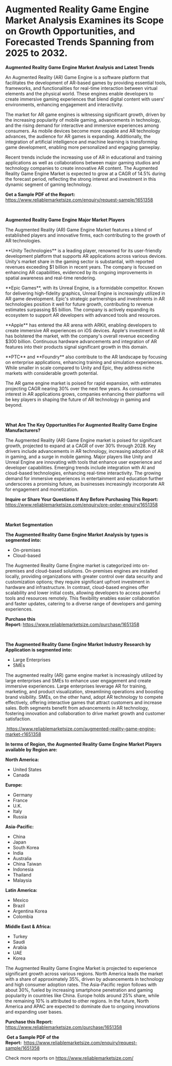 <p><h1>Augmented Reality Game Engine Market Analysis Examines its Scope on Growth Opportunities, and Forecasted Trends Spanning from 2025 to 2032.</h1></p><p><strong>Augmented Reality Game Engine Market Analysis and Latest Trends</strong></p>
<p><p>An Augmented Reality (AR) Game Engine is a software platform that facilitates the development of AR-based games by providing essential tools, frameworks, and functionalities for real-time interaction between virtual elements and the physical world. These engines enable developers to create immersive gaming experiences that blend digital content with users' environments, enhancing engagement and interactivity.</p><p>The market for AR game engines is witnessing significant growth, driven by the increasing popularity of mobile gaming, advancements in technology, and the rising demand for interactive and immersive experiences among consumers. As mobile devices become more capable and AR technology advances, the audience for AR games is expanding. Additionally, the integration of artificial intelligence and machine learning is transforming game development, enabling more personalized and engaging gameplay.</p><p>Recent trends include the increasing use of AR in educational and training applications as well as collaborations between major gaming studios and technology companies to create innovative AR content. The Augmented Reality Game Engine Market is expected to grow at a CAGR of 14.5% during the forecast period, reflecting the strong interest and investment in this dynamic segment of gaming technology.</p></p>
<p><strong>Get a Sample PDF of the Report:&nbsp;</strong> <a href="https://www.reliablemarketsize.com/enquiry/request-sample/1651358?utm_campaign=3076&utm_medium=2&utm_source=Github&utm_content=ia&utm_term=09032025&utm_id=augmented-reality-game-engine">https://www.reliablemarketsize.com/enquiry/request-sample/1651358</a></p>
<p>&nbsp;</p>
<p><strong>Augmented Reality Game Engine Major Market Players</strong></p>
<p><p>The Augmented Reality (AR) Game Engine Market features a blend of established players and innovative firms, each contributing to the growth of AR technologies.</p><p>**Unity Technologies** is a leading player, renowned for its user-friendly development platform that supports AR applications across various devices. Unity's market share in the gaming sector is substantial, with reported revenues exceeding $1 billion in recent years. The company is focused on enhancing AR capabilities, evidenced by its ongoing improvements in spatial awareness and real-time rendering.</p><p>**Epic Games**, with its Unreal Engine, is a formidable competitor. Known for delivering high-fidelity graphics, Unreal Engine is increasingly utilized in AR game development. Epic's strategic partnerships and investments in AR technologies position it well for future growth, contributing to revenue estimates surpassing $5 billion. The company is actively expanding its ecosystem to support AR developers with advanced tools and resources.</p><p>**Apple** has entered the AR arena with ARKit, enabling developers to create immersive AR experiences on iOS devices. Apple's investment in AR has bolstered the market, with the company's overall revenue exceeding $300 billion. Continuous hardware advancements and integration of AR features into their products signal significant growth in this domain.</p><p>**PTC** and **Foundry** also contribute to the AR landscape by focusing on enterprise applications, enhancing training and simulation experiences. While smaller in scale compared to Unity and Epic, they address niche markets with considerable growth potential.</p><p>The AR game engine market is poised for rapid expansion, with estimates projecting CAGR nearing 30% over the next few years. As consumer interest in AR applications grows, companies enhancing their platforms will be key players in shaping the future of AR technology in gaming and beyond.</p></p>
<p>&nbsp;</p>
<p><strong>What Are The Key Opportunities For Augmented Reality Game Engine Manufacturers?</strong></p>
<p><p>The Augmented Reality (AR) Game Engine market is poised for significant growth, projected to expand at a CAGR of over 30% through 2028. Key drivers include advancements in AR technology, increasing adoption of AR in gaming, and a surge in mobile gaming. Major players like Unity and Unreal Engine are innovating with tools that enhance user experience and developer capabilities. Emerging trends include integration with AI and cloud-based technologies, enhancing real-time interactivity. The growing demand for immersive experiences in entertainment and education further underscores a promising future, as businesses increasingly incorporate AR for engagement and monetization.</p></p>
<p><strong>Inquire or Share Your Questions If Any Before Purchasing This Report:</strong> <a href="https://www.reliablemarketsize.com/enquiry/pre-order-enquiry/1651358?utm_campaign=3076&utm_medium=2&utm_source=Github&utm_content=ia&utm_term=09032025&utm_id=augmented-reality-game-engine">https://www.reliablemarketsize.com/enquiry/pre-order-enquiry/1651358</a></p>
<p>&nbsp;</p>
<p><strong>Market Segmentation</strong></p>
<p><strong>The Augmented Reality Game Engine Market Analysis by types is segmented into:</strong></p>
<p><ul><li>On-premises</li><li>Cloud-based</li></ul></p>
<p><p>The Augmented Reality Game Engine market is categorized into on-premises and cloud-based solutions. On-premises engines are installed locally, providing organizations with greater control over data security and customization options; they require significant upfront investment in hardware and infrastructure. In contrast, cloud-based engines offer scalability and lower initial costs, allowing developers to access powerful tools and resources remotely. This flexibility enables easier collaboration and faster updates, catering to a diverse range of developers and gaming experiences.</p></p>
<p><strong>Purchase this Report:&nbsp;</strong><a href="https://www.reliablemarketsize.com/purchase/1651358?utm_campaign=3076&utm_medium=2&utm_source=Github&utm_content=ia&utm_term=09032025&utm_id=augmented-reality-game-engine">https://www.reliablemarketsize.com/purchase/1651358</a></p>
<p>&nbsp;</p>
<p><strong>The Augmented Reality Game Engine Market Industry Research by Application is segmented into:</strong></p>
<p><ul><li>Large Enterprises</li><li>SMEs</li></ul></p>
<p><p>The augmented reality (AR) game engine market is increasingly utilized by large enterprises and SMEs to enhance user engagement and create immersive experiences. Large enterprises leverage AR for training, marketing, and product visualization, streamlining operations and boosting brand visibility. SMEs, on the other hand, adopt AR technology to compete effectively, offering interactive games that attract customers and increase sales. Both segments benefit from advancements in AR technology, fostering innovation and collaboration to drive market growth and customer satisfaction.</p></p>
<p><a href="https://www.reliablemarketsize.com/augmented-reality-game-engine-market-r1651358?utm_campaign=3076&utm_medium=2&utm_source=Github&utm_content=ia&utm_term=09032025&utm_id=augmented-reality-game-engine">&nbsp;https://www.reliablemarketsize.com/augmented-reality-game-engine-market-r1651358</a></p>
<p><strong>In terms of Region, the Augmented Reality Game Engine Market Players available by Region are:</strong></p>
<p>
    <p> <strong> North America: </strong>
        <ul>
            <li>United States</li>
            <li>Canada</li>
        </ul>
        </p> 
    <p> <strong> Europe: </strong>
        <ul>
            <li>Germany</li>
            <li>France</li>
            <li>U.K.</li>
            <li>Italy</li>
            <li>Russia</li>
        </ul>
        </p> 
    <p> <strong> Asia-Pacific: </strong>
        <ul>
            <li>China</li>
            <li>Japan</li>
            <li>South Korea</li>
            <li>India</li>
            <li>Australia</li>
            <li>China Taiwan</li>
            <li>Indonesia</li>
            <li>Thailand</li>
            <li>Malaysia</li>
        </ul>
        </p> 
    <p> <strong> Latin America: </strong>
        <ul>
            <li>Mexico</li>
            <li>Brazil</li>
            <li>Argentina Korea</li>
            <li>Colombia</li>
        </ul>
        </p> 
    <p> <strong> Middle East & Africa: </strong>
        <ul>
            <li>Turkey</li>
            <li>Saudi</li>
            <li>Arabia</li>
            <li>UAE</li>
            <li>Korea</li>
        </ul>
    </p>
    </p>
<p><p>The Augmented Reality Game Engine Market is projected to experience significant growth across various regions. North America leads the market with a share of approximately 35%, driven by advancements in technology and high consumer adoption rates. The Asia-Pacific region follows with about 30%, fueled by increasing smartphone penetration and gaming popularity in countries like China. Europe holds around 25% share, while the remaining 10% is attributed to other regions. In the future, North America and APAC are expected to dominate due to ongoing innovations and expanding user bases.</p></p>
<p><strong>Purchase this Report: </strong><a href="https://www.reliablemarketsize.com/purchase/1651358?utm_campaign=3076&utm_medium=2&utm_source=Github&utm_content=ia&utm_term=09032025&utm_id=augmented-reality-game-engine">https://www.reliablemarketsize.com/purchase/1651358</a></p>
<p>&nbsp;<strong>Get a Sample PDF of the Report:&nbsp;&nbsp;</strong><a href="https://www.reliablemarketsize.com/enquiry/request-sample/1651358?utm_campaign=3076&utm_medium=2&utm_source=Github&utm_content=ia&utm_term=09032025&utm_id=augmented-reality-game-engine">https://www.reliablemarketsize.com/enquiry/request-sample/1651358</a></p>
<p><strong></strong></p>
<p>Check more reports on <a href="https://www.reliablemarketsize.com/?utm_campaign=3076&utm_medium=2&utm_source=Github&utm_content=ia&utm_term=09032025&utm_id=augmented-reality-game-engine">https://www.reliablemarketsize.com/</a></p>